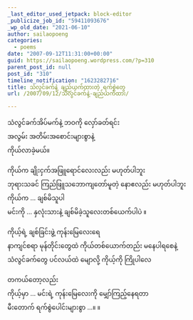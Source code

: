 ```yaml
---
_last_editor_used_jetpack: block-editor
_publicize_job_id: "59411093676"
_wp_old_date: "2021-06-10"
author: sailaopoeng
categories:
  - poems
date: "2007-09-12T11:31:00+00:00"
guid: https://sailaopoeng.wordpress.com/?p=310
parent_post_id: null
post_id: "310"
timeline_notification: "1623282716"
title: သံလွင်ခက်နဲ့ ချည်ယက်ထားတဲ့ ရက်စွဲတွေ
url: /2007/09/12/သံလွင်ခက်နဲ့-ချည်ယက်ထား/

---
```

သံလွင်ခက်အိပ်မက်နဲ့ ဘဝကို လှော်ခတ်ရင်း  
အလွမ်း အတိမ်းအစောင်းများစွာနဲ့  
ကိုယ်လာခဲ့မယ်။

ကိုယ်က ချိုးငှက်အဖြူရောင်လေးလည်း မဟုတ်ပါဘူး  
ဘုရားသခင် ကြည်ဖြူသဘောကျတော်မူတဲ့ နောဧလည်း မဟုတ်ပါဘူး  
ကိုယ်က … ချစ်မိသူပါ  
မင်းကို … နှလုံးသားနဲ့ ချစ်မိခဲ့သူလေးတစ်ယေက်ပါပဲ ။

ကိုယ့်ရဲ့ ချစ်ခြင်းဖွဲ့ ကုန်းမြေလေးရေ  
နာကျင်စရာ မုန်တိုင်းတွေထဲ ကိုယ်တစ်ယောက်တည်း မနေပါရစေနဲ့  
သံလွင်ခက်တွေ ပင်လယ်ထဲ မျောလို့ ကိုယ့်ကို ကြိုပါလေ

တကယ်တော့လည်း  
ကိုယ့်မှာ … မင်းရဲ့ ကုန်းမြေလေးကို မျှော်ကြည့်နေရတာ  
မီးတောက် ရက်စွဲပေါင်းများစွာ …။ ။
